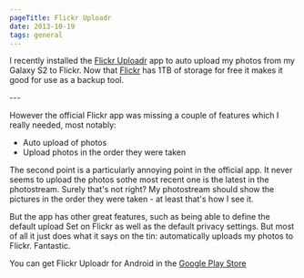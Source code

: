 ```yaml
---
pageTitle: Flickr Uploadr
date: 2013-10-19
tags: general   
---
```

<p>I recently installed the <a href="https://play.google.com/store/apps/details?id=com.rafali.flickruploader2">Flickr Uploadr</a> app to auto upload my photos from my Galaxy S2 to Flickr. Now that <a href="http://www.flickr.com/photos/rmassart/">Flickr</a> has 1TB of storage for free it makes it good for use as a backup tool.</p>
---

<p>However the official Flickr app was missing a couple of features which I really needed, most notably:</p>
<ul>
<li>Auto upload of photos</li>
<li>Upload photos in the order they were taken</li>
</ul>
<p>The second point is a particularly annoying point in the official app. It never seems to upload the photos sothe most recent one is the latest in the photostream. Surely that's not right? My photostream should show the pictures in the order they were taken - at least that's how I see it.</p>
<p>But the app has other great features, such as being able to define the default upload Set on Flickr as well as the default privacy settings. But most of all it just does what it says on the tin: automatically uploads my photos to Flickr. Fantastic.</p>
<p>You can get Flickr Uploadr for Android in the <a href="https://play.google.com/store/apps/details?id=com.rafali.flickruploader2">Google Play Store</a></p>